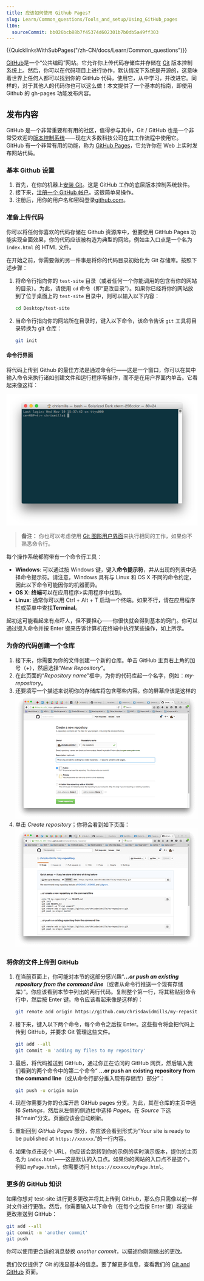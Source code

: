 ```yaml
---
title: 应该如何使用 Github Pages?
slug: Learn/Common_questions/Tools_and_setup/Using_GitHub_pages
l10n:
  sourceCommit: bb026bcb88b7f45374d602301b7b0db5a49ff303
---
```


{{QuicklinksWithSubPages("/zh-CN/docs/Learn/Common_questions")}}

[GitHub](https://github.com/)是一个“公共编码”网站。它允许你上传代码存储库并存储在 [Git](http://git-scm.com/) 版本控制系统上。然后，你可以在代码项目上进行协作，默认情况下系统是开源的，这意味着世界上任何人都可以找到你的 GitHub 代码，使用它，从中学习，并改进它。同样的，对于其他人的代码你也可以这么做！本文提供了一个基本的指南，即使用 Github 的 gh-pages 功能发布内容。

## 发布内容

GitHub 是一个非常重要和有用的社区，值得参与其中，Git / GitHub 也是一个非常受欢迎的[版本控制系统](http://git-scm.com/book/en/v2/Getting-Started-About-Version-Control)——现在大多数科技公司在其工作流程中使用它。GitHub 有一个非常有用的功能，称为 [GitHub Pages](https://pages.github.com/)，它允许你在 Web 上实时发布网站代码。

### 基本 Github 设置

1. 首先，在你的机器上[安装 Git](http://git-scm.com/downloads)。这是 GitHub 工作的底层版本控制系统软件。
2. 接下来，[注册一个 GitHub 帐户](https://github.com/join)。这很简单易操作。
3. 注册后，用你的用户名和密码登录[github.com](https://github.com/)。

### 准备上传代码

你可以将任何你喜欢的代码存储在 Github 资源库中，但要使用 GitHub Pages 功能实现全面效果，你的代码应该被构造为典型的网站，例如主入口点是一个名为 `index.html` 的 HTML 文件。

在开始之前，你需要做的另一件事是将你的代码目录初始化为 Git 存储库。按照下述步骤：

1. 将命令行指向你的 `test-site` 目录（或者任何一个你能调用的包含有你的网站的目录）。为此，请使用 `cd` 命令（即“更改目录”）。如果你已经将你的网站放到了位于桌面上的 `test-site` 目录中，则可以输入以下内容：

   ```bash
   cd Desktop/test-site
   ```

2. 当命令行指向你的网站所在目录时，键入以下命令，该命令告诉 `git` 工具将目录转换为 git 仓库：

   ```bash
   git init
   ```

#### 命令行界面

将代码上传到 Github 的最佳方法是通过命令行——这是一个窗口，你可以在其中输入命令来执行诸如创建文件和运行程序等操作，而不是在用户界面内单击。它看起来像这样：

![](command-line.png)

> **备注：** 你也可以考虑使用 [Git 图形用户界面](https://git-scm.com/downloads/guis)来执行相同的工作，如果你不熟悉命令行。

每个操作系统都附带有一个命令行工具：

- **Windows**: 可以通过按 Windows 键，键入**命令提示符**，并从出现的列表中选择命令提示符。请注意，Windows 具有与 Linux 和 OS X 不同的命令约定，因此以下命令可能因你的机器而异。
- **OS X**: **终端**可以在应用程序>实用程序中找到。
- **Linux**: 通常你可以用 Ctrl + Alt + T 启动一个终端。如果不行，请在应用程序栏或菜单中查找**Terminal**。

起初这可能看起来有点吓人，但不要担心——你很快就会得到基本的窍门。你可以通过键入命令并按 Enter 键来告诉计算机在终端中执行某些操作，如上所示。

### 为你的代码创建一个仓库

1. 接下来，你需要为你的文件创建一个新的仓库。单击 GitHub 主页右上角的加号（+），然后选择“_New Repository_”。
2. 在此页面的“_Repository name_”框中，为你的代码库起一个名字，例如：_my-repository_。
3. 还要填写一个描述来说明你的存储库将包含哪些内容。你的屏幕应该是这样的
   ![](create-new-repo.png)
4. 单击 *Create repository*；你将会看到如下页面：
   ![](github-repo.png)

### 将你的文件上传到 GitHub

1. 在当前页面上，你可能对本节的这部分感兴趣“**_…or push an existing repository from the command line_**（或者从命令行推送一个现有存储库）”。你应该看到本节中列出的两行代码。复制整个第一行，将其粘贴到命令行中，然后按 Enter 键。命令应该看起来像是这样的：

   ```bash
   git remote add origin https://github.com/chrisdavidmills/my-repository.git
   ```

2. 接下来，键入以下两个命令，每个命令之后按 Enter。这些指令将会把代码上传到 GitHub，并要求 Git 管理这些文件。

   ```bash
   git add --all
   git commit -m 'adding my files to my repository'
   ```

3. 最后，将代码推送到 GitHub，通过你正在访问的 GitHub 网页，然后输入我们看到的两个命令中的第二个命令“ **…or push an existing repository from the command line**（或从命令行部分推入现有存储库）部分”：

   ```bash
   git push -u origin main
   ```

4. 现在你需要为你的仓库开启 GitHub pages 分支。为此，其在仓库的主页中选择 _Settings_，然后从左侧的侧边栏中选择 _Pages_。在 _Source_ 下选择“main”分支。页面应该会自动刷新。
5. 重新回到 _GitHub Pages_ 部分，你应该会看到形式为“Your site is ready to be published at `https://xxxxxx`.”的一行内容。
6. 如果你点击这个 URL，你应该会跳转到你的示例的实时演示版本，提供的主页名为 `index.html`——这是默认的入口点。如果你的网站的入口点不是这个，例如 `myPage.html`，你需要访问 `https://xxxxxx/myPage.html`。

### 更多的 GitHub 知识

如果你想对 test-site 进行更多更改并将其上传到 GitHub，那么你只需像以前一样对文件进行更改。然后，你需要输入以下命令（在每个之后按 Enter 键）将这些更改推送到 GitHub：

```bash
git add --all
git commit -m 'another commit'
git push
```

你可以使用更合适的消息替换 _another commit_，以描述你刚刚做出的更改。

我们仅仅提供了 Git 的浅显基本的信息。要了解更多信息，查看我们的 [Git and GitHub](/zh-CN/docs/Learn/Tools_and_testing/GitHub) 页面。

